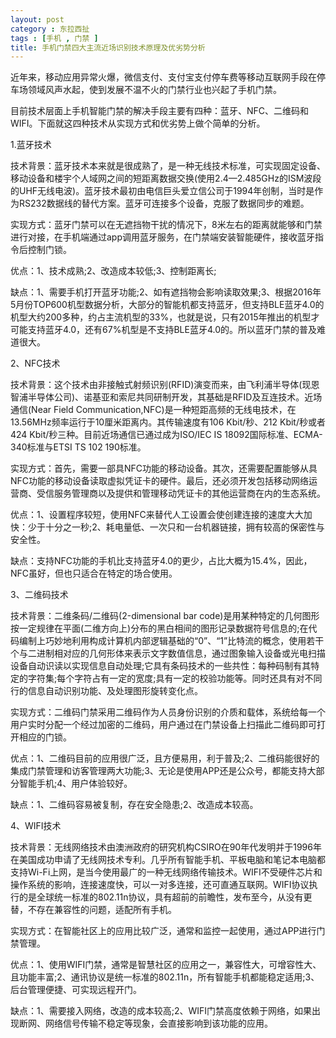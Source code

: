 ```yaml
---
layout: post
category : 东拉西扯
tags : [手机 , 门禁 ]
title: 手机门禁四大主流近场识别技术原理及优劣势分析
---
```


近年来，移动应用异常火爆，微信支付、支付宝支付停车费等移动互联网手段在停车场领域风声水起，使到发展不温不火的门禁行业也兴起了手机门禁。

目前技术层面上手机智能门禁的解决手段主要有四种：蓝牙、NFC、二维码和WIFI。下面就这四种技术从实现方式和优劣势上做个简单的分析。

1.蓝牙技术 　

技术背景：蓝牙技术本来就是很成熟了，是一种无线技术标准，可实现固定设备、移动设备和楼宇个人域网之间的短距离数据交换(使用2.4—2.485GHz的ISM波段的UHF无线电波)。蓝牙技术最初由电信巨头爱立信公司于1994年创制，当时是作为RS232数据线的替代方案。蓝牙可连接多个设备，克服了数据同步的难题。

实现方式：蓝牙门禁可以在无遮挡物干扰的情况下，8米左右的距离就能够和门禁进行对接，在手机端通过app调用蓝牙服务，在门禁端安装智能硬件，接收蓝牙指令后控制门锁。

优点：1、技术成熟;2、改造成本较低;3、控制距离长;

缺点：1、需要手机打开蓝牙功能;2、如有遮挡物会影响读取效果;3、根据2016年5月份TOP600机型数据分析，大部分的智能机都支持蓝牙，但支持BLE蓝牙4.0的机型大约200多种，约占主流机型的33%，也就是说，只有2015年推出的机型才可能支持蓝牙4.0，还有67%机型是不支持BLE蓝牙4.0的。所以蓝牙门禁的普及难道很大。

2、NFC技术

技术背景：这个技术由非接触式射频识别(RFID)演变而来，由飞利浦半导体(现恩智浦半导体公司)、诺基亚和索尼共同研制开发，其基础是RFID及互连技术。近场通信(Near Field Communication,NFC)是一种短距高频的无线电技术，在13.56MHz频率运行于10厘米距离内。其传输速度有106 Kbit/秒、212 Kbit/秒或者424 Kbit/秒三种。目前近场通信已通过成为ISO/IEC IS 18092国际标准、ECMA-340标准与ETSI TS 102 190标准。

实现方式：首先，需要一部具NFC功能的移动设备。其次，还需要配置能够从具NFC功能的移动设备读取虚拟凭证卡的硬件。最后，还必须开发包括移动网络运营商、受信服务管理商以及提供和管理移动凭证卡的其他运营商在内的生态系统。

优点：1、设置程序较短，使用NFC来替代人工设置会使创建连接的速度大大加快：少于十分之一秒;2、耗电量低、一次只和一台机器链接，拥有较高的保密性与安全性。

缺点：支持NFC功能的手机比支持蓝牙4.0的更少，占比大概为15.4%，因此，NFC虽好，但也只适合在特定的场合使用。

3、二维码技术

技术背景：二维条码/二维码(2-dimensional bar code)是用某种特定的几何图形按一定规律在平面(二维方向上)分布的黑白相间的图形记录数据符号信息的;在代码编制上巧妙地利用构成计算机内部逻辑基础的“0”、“1”比特流的概念，使用若干个与二进制相对应的几何形体来表示文字数值信息，通过图象输入设备或光电扫描设备自动识读以实现信息自动处理;它具有条码技术的一些共性：每种码制有其特定的字符集;每个字符占有一定的宽度;具有一定的校验功能等。同时还具有对不同行的信息自动识别功能、及处理图形旋转变化点。

实现方式：二维码门禁采用二维码作为人员身份识别的介质和载体，系统给每一个用户实时分配一个经过加密的二维码，用户通过在门禁设备上扫描此二维码即可打开相应的门锁。

优点：1、二维码目前的应用很广泛，且方便易用，利于普及;2、二维码能很好的集成门禁管理和访客管理两大功能;3、无论是使用APP还是公众号，都能支持大部分智能手机;4、用户体验较好。

缺点：1、二维码容易被复制，存在安全隐患;2、改造成本较高。

4、WIFI技术 　　

技术背景：无线网络技术由澳洲政府的研究机构CSIRO在90年代发明并于1996年在美国成功申请了无线网技术专利。几乎所有智能手机、平板电脑和笔记本电脑都支持Wi-Fi上网，是当今使用最广的一种无线网络传输技术。WIFI不受硬件芯片和操作系统的影响，连接速度快，可以一对多连接，还可直通互联网。WIFI协议执行的是全球统一标准的802.11n协议，具有超前的前瞻性，发布至今，从没有更替，不存在兼容性的问题，适配所有手机。

实现方式：在智能社区上的应用比较广泛，通常和监控一起使用，通过APP进行门禁管理。

优点：1、使用WIFI门禁，通常是智慧社区的应用之一，兼容性大，可增容性大、且功能丰富;2、通讯协议是统一标准的802.11n，所有智能手机都能稳定适用;3、后台管理便捷、可实现远程开门。

缺点：1、需要接入网络，改造的成本较高;2、WIFI门禁高度依赖于网络，如果出现断网、网络信号传输不稳定等现象，会直接影响到该功能的应用。